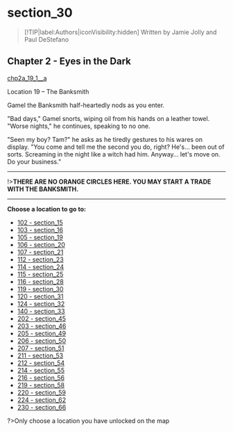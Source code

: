 
# section_30

>[!TIP|label:Authors|iconVisibility:hidden]
>Written by Jamie Jolly and Paul DeStefano

## Chapter 2 - Eyes in the Dark

[chp2a_19_1__a](../../decomp/app/src/main/res/raw/chp2a_19_1__a.mp3 ':include :type=audio')

Location 19 – The Banksmith

Gamel the Banksmith half-heartedly nods as you enter.

"Bad days," Gamel snorts, wiping oil from his hands on a leather towel. "Worse nights," he continues, speaking to no one.

"Seen my boy? Tam?" he asks as he tiredly gestures to his wares on display. "You come and tell me the second you do, right? He's… been out of sorts. Screaming in the night like a witch had him. Anyway… let's move on. Do your business."

---

!>**THERE ARE NO ORANGE CIRCLES HERE.  YOU MAY START A TRADE WITH THE BANKSMITH.** 

---



**Choose a location to go to:**

- [102 - section_15](output/chapter2/section_15.md)
- [103 - section_16](output/chapter2/section_16.md)
- [105 - section_19](output/chapter2/section_19.md)
- [106 - section_20](output/chapter2/section_20.md)
- [107 - section_21](output/chapter2/section_21.md)
- [112 - section_23](output/chapter2/section_23.md)
- [114 - section_24](output/chapter2/section_24.md)
- [115 - section_25](output/chapter2/section_25.md)
- [116 - section_28](output/chapter2/section_28.md)
- [119 - section_30](output/chapter2/section_30.md)
- [120 - section_31](output/chapter2/section_31.md)
- [124 - section_32](output/chapter2/section_32.md)
- [140 - section_33](output/chapter2/section_33.md)
- [202 - section_45](output/chapter2/section_45.md)
- [203 - section_46](output/chapter2/section_46.md)
- [205 - section_49](output/chapter2/section_49.md)
- [206 - section_50](output/chapter2/section_50.md)
- [207 - section_51](output/chapter2/section_51.md)
- [211 - section_53](output/chapter2/section_53.md)
- [212 - section_54](output/chapter2/section_54.md)
- [214 - section_55](output/chapter2/section_55.md)
- [216 - section_56](output/chapter2/section_56.md)
- [219 - section_58](output/chapter2/section_58.md)
- [220 - section_59](output/chapter2/section_59.md)
- [224 - section_62](output/chapter2/section_62.md)
- [230 - section_66](output/chapter2/section_66.md)


?>Only choose a location you have unlocked on the map


